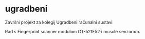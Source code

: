# ugradbeni

Završni projekt za kolegij Ugradbeni računalni sustavi

Rad s Fingerprint scanner modulom GT-521F52 i muscle senzorom.
